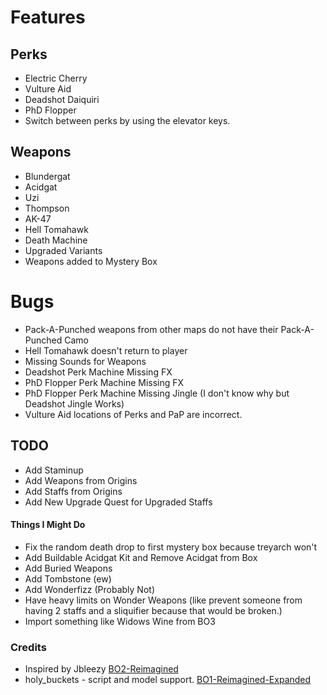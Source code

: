 
# Features

## Perks
+ Electric Cherry
+ Vulture Aid
+ Deadshot Daiquiri
+ PhD Flopper
+ Switch between perks by using the elevator keys.

## Weapons
+ Blundergat
+ Acidgat
+ Uzi
+ Thompson
+ AK-47
+ Hell Tomahawk
+ Death Machine
+ Upgraded Variants
+ Weapons added to Mystery Box


# Bugs
+ Pack-A-Punched weapons from other maps do not have their Pack-A-Punched Camo
+ Hell Tomahawk doesn't return to player
+ Missing Sounds for Weapons
+ Deadshot Perk Machine Missing FX
+ PhD Flopper Perk Machine Missing FX
+ PhD Flopper Perk Machine Missing Jingle (I don't know why but Deadshot Jingle Works)
+ Vulture Aid locations of Perks and PaP are incorrect.

## TODO
+ Add Staminup
+ Add Weapons from Origins
+ Add Staffs from Origins
+ Add New Upgrade Quest for Upgraded Staffs  


#### Things I Might Do
+ Fix the random death drop to first mystery box because treyarch won't
+ Add Buildable Acidgat Kit and Remove Acidgat from Box
+ Add Buried Weapons
+ Add Tombstone (ew)
+ Add Wonderfizz (Probably Not)
+ Have heavy limits on Wonder Weapons (like prevent someone from having 2 staffs and a sliquifier because that would be broken.)
+ Import something like Widows Wine from BO3

### Credits
+ Inspired by Jbleezy [BO2-Reimagined](https://github.com/Jbleezy/BO2-Reimagined/)
+ holy_buckets - script and model support. [BO1-Reimagined-Expanded](https://github.com/jhw2167/BO1-Reimagined-expanded)
